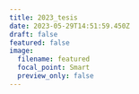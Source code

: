 ```yaml
---
title: 2023_tesis
date: 2023-05-29T14:51:59.450Z
draft: false
featured: false
image:
  filename: featured
  focal_point: Smart
  preview_only: false
---
```

